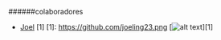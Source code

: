 ######colaboradores
- [Joel](https://github.com/joeling23)
[1]
  [1]: https://github.com/joeling23.png
  [![alt text][2]][1]

  [2]: https://github.com/joeling23.png


